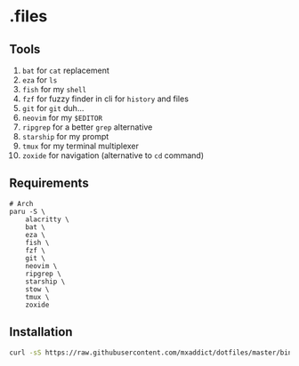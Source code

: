 # .files

## Tools
1. `bat` for `cat` replacement
1. `eza` for `ls`
1. `fish` for my `shell`
1. `fzf` for fuzzy finder in cli for `history` and files
1. `git` for `git` duh...
1. `neovim` for my `$EDITOR`
1. `ripgrep` for a better `grep` alternative
1. `starship` for my prompt
1. `tmux` for my terminal multiplexer
1. `zoxide` for navigation (alternative to `cd` command)

## Requirements
```
# Arch
paru -S \
    alacritty \
    bat \
    eza \
    fish \
    fzf \
    git \
    neovim \
    ripgrep \
    starship \
    stow \
    tmux \
    zoxide
```

## Installation
```sh
curl -sS https://raw.githubusercontent.com/mxaddict/dotfiles/master/bin/install | sh
```
